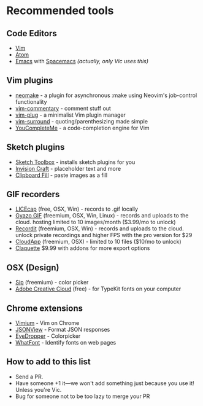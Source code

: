 # Recommended tools

## Code Editors

- [Vim](http://vim.org/)
- [Atom](https://atom.io/)
- [Emacs](https://www.gnu.org/software/emacs/) with [Spacemacs](https://github.com/syl20bnr/spacemacs) _(actually, only Vic uses this)_

## Vim plugins

- [neomake](https://github.com/neomake/neomake) - a plugin for asynchronous :make using Neovim's job-control functionality
- [vim-commentary](https://github.com/tpope/vim-commentary) - comment stuff out
- [vim-plug](https://github.com/junegunn/vim-plug) - a minimalist Vim plugin manager
- [vim-surround](https://github.com/tpope/vim-surround) - quoting/parenthesizing made simple
- [YouCompleteMe](https://github.com/Valloric/YouCompleteMe) - a code-completion engine for Vim

## Sketch plugins

- [Sketch Toolbox](https://github.com/buzzfeed/Sketch-Toolbox) - installs sketch plugins for you
- [Invision Craft](https://www.invisionapp.com/craft) - placeholder text and more
- [Clipboard Fill](https://github.com/ScottSavarie/Clipboard-Fill) - paste images as a fill

## GIF recorders

- [LICEcap](http://www.cockos.com/licecap/) (free, OSX, Win) - records to .gif locally
- [Gyazo GIF](https://gyazo.com/) (freemium, OSX, Win, Linux) - records and uploads to the cloud. hosting limited to 10 images/month ($3.99/mo to unlock)
- [Recordit](http://recordit.co/) (freemium, OSX, Win) - records and uploads to the cloud. unlock private recordings and higher FPS with the pro version for $29
- [CloudApp](https://www.getcloudapp.com/) (freemium, OSX) - limited to 10 files ($10/mo to unlock)
- [Claquette](https://www.peakstep.com/claquette/) $9.99 with addons for more export options

## OSX (Design)

- [Sip](http://sipapp.io/) (freemium) - color picker
- [Adobe Creative Cloud](https://creative.adobe.com/products/creative-cloud) (free) - for TypeKit fonts on your computer

## Chrome extensions

- [Vimium](https://chrome.google.com/webstore/detail/vimium/dbepggeogbaibhgnhhndojpepiihcmeb?hl=en) - Vim on Chrome
- [JSONView](https://chrome.google.com/webstore/detail/jsonview/chklaanhfefbnpoihckbnefhakgolnmc?hl=en) - Format JSON responses
- [EyeDropper](https://chrome.google.com/webstore/detail/eye-dropper/hmdcmlfkchdmnmnmheododdhjedfccka) - Colorpicker 
- [WhatFont](https://chrome.google.com/webstore/detail/whatfont/jabopobgcpjmedljpbcaablpmlmfcogm?hl=en) - Identify fonts on web pages

## How to add to this list

- Send a PR.
- Have someone +1 it—we won't add something just because you use it! Unless you're Vic.
- Bug for someone not to be too lazy to merge your PR
